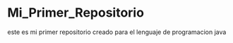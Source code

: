 # Mi_Primer_Repositorio
este es mi primer repositorio creado para el lenguaje de programacion java 
